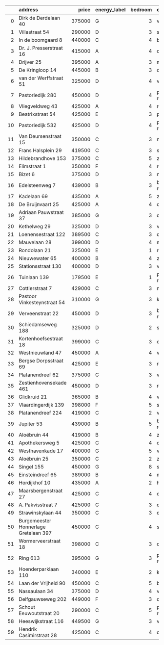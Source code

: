 |    | address                               |   price | energy_label   |   bedroom | city                |   house_age |   house_id |
|---:|:--------------------------------------|--------:|:---------------|----------:|:--------------------|------------:|-----------:|
|  0 | Dirk de Derdelaan 40                  |  375000 | G              |         3 | vlaardingen         |          65 |   43406419 |
|  1 | Villastraat 54                        |  290000 | D              |         3 | schiedam            |         133 |   43479376 |
|  2 | In de boomgaard 8                     |  440000 | C              |         4 | bergschenhoek       |          56 |   43497516 |
|  3 | Dr. J. Presserstraat 16               |  415000 | A              |         4 | den-haag            |          42 |   43417458 |
|  4 | Drijver 25                            |  395000 | A              |         3 | maassluis           |          42 |   43418086 |
|  5 | De Kringloop 14                       |  445000 | B              |         3 | delft               |          32 |   43401598 |
|  6 | van der Werffstraat 51                |  325000 | D              |         4 | vlaardingen         |          65 |   43400613 |
|  7 | Pastoriedijk 280                      |  450000 | D              |         4 | pernis-rotterdam    |         124 |   42316553 |
|  8 | Vliegveldweg 43                       |  425000 | A              |         4 | rotterdam           |          65 |   43473799 |
|  9 | Beatrixstraat 54                      |  425000 | E              |         3 | poeldijk            |          68 |   43410422 |
| 10 | Pastoriedijk 532                      |  425000 | D              |         4 | pernis-rotterdam    |        2024 |   43405993 |
| 11 | Van Deursenstraat 15                  |  350000 | C              |         3 | naaldwijk           |          89 |   43417918 |
| 12 | Frans Halsplein 29                    |  419500 | C              |         3 | schiedam            |          93 |   43419624 |
| 13 | Hildebrandhove 153                    |  375000 | C              |         5 | zoetermeer          |          46 |   43498791 |
| 14 | Elimstraat 1                          |  350000 | F              |         4 | rotterdam           |          66 |   43497013 |
| 15 | Bizet 6                               |  375000 | D              |         3 | naaldwijk           |          52 |   43410359 |
| 16 | Edelsteenweg 7                        |  439000 | B              |         3 | berkel-en-rodenrijs |          46 |   43411075 |
| 17 | Kadelaan 69                           |  435000 | A              |         5 | zoetermeer          |          41 |   43411932 |
| 18 | De Bruijnvaart 25                     |  425000 | A              |         4 | den-haag            |          21 |   43407078 |
| 19 | Adriaan Pauwstraat 37                 |  385000 | G              |         3 | delft               |          96 |   43494940 |
| 20 | Kethelweg 29                          |  325000 | D              |         3 | vlaardingen         |          91 |   43452830 |
| 21 | Loenensestraat 122                    |  389500 | C              |         3 | den-haag            |         118 |   42324079 |
| 22 | Mauvelaan 28                          |  399000 | D              |         4 | maassluis           |          63 |   43409225 |
| 23 | Rondolaan 21                          |  325000 | E              |         1 | rotterdam           |         108 |   42116063 |
| 24 | Nieuwewater 65                        |  400000 | B              |         4 | zoetermeer          |          50 |   43491452 |
| 25 | Stationsstraat 130                    |  400000 | D              |         3 | vlaardingen         |         124 |   43419540 |
| 26 | Tuinlaan 139                          |  179500 | E              |         1 | pernis-rotterdam    |         124 |   43415001 |
| 27 | Cottierstraat 7                       |  429000 | C              |         3 | naaldwijk           |          33 |   43465417 |
| 28 | Pastoor Vinkesteynstraat 54           |  310000 | G              |         3 | kwintsheul          |          86 |   43459042 |
| 29 | Verveenstraat 22                      |  450000 | D              |         3 | berkel-en-rodenrijs |          64 |   43485847 |
| 30 | Schiedamseweg 188                     |  325000 | D              |         2 | schiedam            |         101 |   43411560 |
| 31 | Kortenhoefsestraat 18                 |  399000 | C              |         3 | den-haag            |          97 |   43418862 |
| 32 | Westnieuwland 47                      |  450000 | A              |         4 | vlaardingen         |          25 |   42321236 |
| 33 | Bergse Dorpsstraat 69                 |  425000 | E              |         3 | rotterdam           |         103 |   42302697 |
| 34 | Platanendreef 62                      |  375000 | C              |         3 | vlaardingen         |          39 |   43404240 |
| 35 | Zestienhovensekade 461                |  450000 | D              |         3 | rotterdam           |          66 |   43408068 |
| 36 | Glidkruid 21                          |  365000 | B              |         4 | vlaardingen         |          39 |   43417866 |
| 37 | Vlaardingerdijk 139                   |  398000 | F              |         5 | schiedam            |          95 |   43418579 |
| 38 | Platanendreef 224                     |  419000 | C              |         2 | vlaardingen         |          38 |   43418824 |
| 39 | Jupiter 53                            |  439000 | B              |         5 | berkel-en-rodenrijs |          51 |   43493158 |
| 40 | Aloëbruin 44                          |  419000 | B              |         4 | zoetermeer          |          34 |   43401627 |
| 41 | Apothekersweg 5                       |  425000 | C              |         4 | delft               |          34 |   42327517 |
| 42 | Westhavenkade 17                      |  400000 | G              |         5 | vlaardingen         |         124 |   42196845 |
| 43 | Aloëbruin 25                          |  350000 | C              |         2 | zoetermeer          |          34 |   43400513 |
| 44 | Singel 155                            |  450000 | G              |         8 | schiedam            |         138 |   43411413 |
| 45 | Einsteindreef 65                      |  389000 | B              |         4 | maassluis           |          41 |   43408652 |
| 46 | Hordijkhof 10                         |  435000 | A              |         2 | honselersdijk       |          23 |   43403708 |
| 47 | Maarsbergenstraat 27                  |  425000 | C              |         4 | den-haag            |          75 |   43497367 |
| 48 | A. Pakvisstraat 7                     |  425000 | C              |         3 | den-haag            |          42 |   43496246 |
| 49 | Strawinskylaan 44                     |  350000 | C              |         3 | delft               |          48 |   43417659 |
| 50 | Burgemeester Honnerlage Gretelaan 397 |  450000 | C              |         4 | schiedam            |          35 |   43481836 |
| 51 | Wormerveerstraat 18                   |  398000 | C              |         3 | den-haag            |          74 |   43465786 |
| 52 | Ring 613                              |  395000 | G              |         3 | pernis-rotterdam    |          97 |   43496243 |
| 53 | Hoenderparklaan 110                   |  340000 | E              |         2 | kwintsheul          |          99 |   43487870 |
| 54 | Laan der Vrijheid 90                  |  450000 | C              |         5 | bergschenhoek       |          57 |   43415959 |
| 55 | Nassaulaan 34                         |  375000 | D              |         4 | vlaardingen         |          86 |   43402797 |
| 56 | Delfgauwseweg 202                     |  449000 | F              |         3 | delft               |          97 |   43402388 |
| 57 | Schout Eeuwoutstraat 20               |  290000 | C              |         5 | pernis-rotterdam    |          47 |   43408539 |
| 58 | Heeswijkstraat 116                    |  449500 | G              |         3 | voorburg            |          74 |   43483781 |
| 59 | Hendrik Casimirstraat 28              |  425000 | C              |         4 | delft               |          75 |   43474953 |